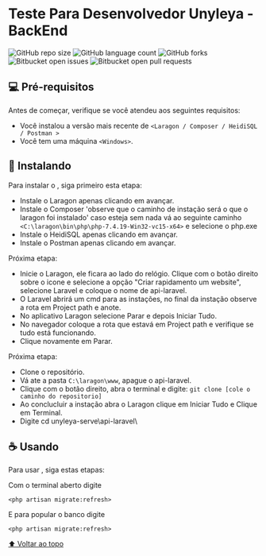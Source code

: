 # Teste Para Desenvolvedor Unyleya - BackEnd



![GitHub repo size](https://img.shields.io/github/repo-size/iuricode/README-template?style=for-the-badge)
![GitHub language count](https://img.shields.io/github/languages/count/iuricode/README-template?style=for-the-badge)
![GitHub forks](https://img.shields.io/github/forks/iuricode/README-template?style=for-the-badge)
![Bitbucket open issues](https://img.shields.io/bitbucket/issues/iuricode/README-template?style=for-the-badge)
![Bitbucket open pull requests](https://img.shields.io/bitbucket/pr-raw/iuricode/README-template?style=for-the-badge)



## 💻 Pré-requisitos

Antes de começar, verifique se você atendeu aos seguintes requisitos:

* Você instalou a versão mais recente de `<Laragon / Composer / HeidiSQL / Postman >`
* Você tem uma máquina `<Windows>`. 

## 🚀 Instalando <unyleya-serve>

Para instalar o <unyleya-serve>, siga primeiro esta etapa:

 * Instale o Laragon apenas clicando em avançar.
 * Instale o Composer 'observe que o caminho de instação será o que o laragon foi instalado' caso esteja sem nada vá ao seguinte caminho `<C:\laragon\bin\php\php-7.4.19-Win32-vc15-x64>` e selecione o php.exe
 * Instale o HeidiSQL apenas clicando em avançar.
 * Instale o Postman apenas clicando em avançar.
  
Próxima etapa:

 * Inicie o Laragon, ele ficara ao lado do relógio. Clique com o botão direito sobre o icone e selecione a opção "Criar rapidamento um website", selecione Laravel e coloque o nome de api-laravel.
 * O Laravel abrirá um cmd para as instações, no final da instação observe a rota em Project path e anote.
 * No aplicativo Laragon selecione Parar e depois Iniciar Tudo.
 * No navegador coloque a rota que estavá em Project path e verifique se tudo está funcionando.
 * Clique novamente em Parar.
  
 
Próxima etapa:
  
  * Clone o repositório.
  * Vá ate a pasta `C:\laragon\www`, apague o api-laravel.
  * Clique com o botão direito, abra o terminal e digite: `git clone [cole o caminho do repositorio]`
  * Ao conclucluir a instação abra o Laragon clique em Iniciar Tudo e Clique em Terminal.
  * Digite cd unyleya-serve\api-laravel\
  

## ☕ Usando <unyleya-serve>

Para usar <unyleya-serve>, siga estas etapas:
  
 Com o terminal aberto digite

```
<php artisan migrate:refresh>
```
  
E para popular o banco digite
  
 ``` 
<php artisan migrate:refresh>
 ```




[⬆ Voltar ao topo](#nome-do-projeto)<br>
